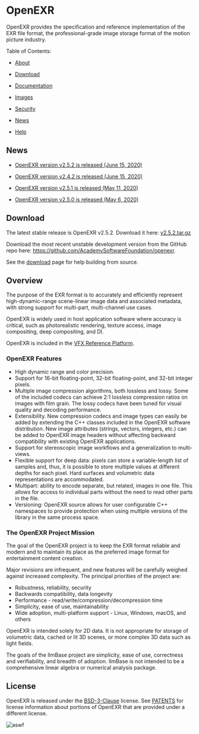 # OpenEXR

OpenEXR provides the specification and reference implementation of the
EXR file format, the professional-grade image storage format of the
motion picture industry.

Table of Contents:

* [About](about.md)

* [Download](download.md)

* [Documentation](documentation.md)

* [Images](images.md)

* [Security](security.md)

* [News](news.md)

* [Help](help.md)

## News

* [OpenEXR version v2.5.2 is released (June 15, 2020)](news.md#june-15-2020---openexr-version-v252-is-released)

* [OpenEXR version v2.4.2 is released (June 15, 2020)](news.md#june-15-2020---openexr-version-v242-is-released)

* [OpenEXR version v2.5.1 is released (May 11, 2020)](news.md#may-11-2020---openexr-version-v251-is-released)

* [OpenEXR version v2.5.0 is released (May 6, 2020)](https://github.com/cary-ilm/seabeepea/blob/master/website/news.md#may-6-2020---openexr-version-v250-is-released)

## Download

The latest stable release is OpenEXR v2.5.2. Download it here:
[v2.5.2.tar.gz](https://github.com/AcademySoftwareFoundation/openexr/archive/v2.5.2.tar.gz)

Download the most recent unstable development version from the GitHub
repo here: https://github.com/AcademySoftwareFoundation/openexr.

See the [download](download.md) page for help building from source.

## Overview

The purpose of the EXR format is to accurately and efficiently represent
high-dynamic-range scene-linear image data and associated metadata,
with strong support for multi-part, multi-channel use cases.

OpenEXR is widely used in host application software where accuracy is
critical, such as photorealistic rendering, texture access, image
compositing, deep compositing, and DI.

OpenEXR is included in the [VFX Reference
Platform](https://vfxplatform.com).

### OpenEXR Features

* High dynamic range and color precision.
* Support for 16-bit floating-point, 32-bit floating-point, and
  32-bit integer pixels.
* Multiple image compression algorithms, both lossless and lossy. Some of
  the included codecs can achieve 2:1 lossless compression ratios on images
  with film grain.  The lossy codecs have been tuned for visual quality and
  decoding performance.
* Extensibility. New compression codecs and image types can easily be added
  by extending the C++ classes included in the OpenEXR software distribution.
  New image attributes (strings, vectors, integers, etc.) can be added to
  OpenEXR image headers without affecting backward compatibility with
  existing OpenEXR applications. 
* Support for stereoscopic image workflows and a generalization
  to multi-views.
* Flexible support for deep data: pixels can store a variable-length list
  of samples and, thus, it is possible to store multiple values at different
  depths for each pixel. Hard surfaces and volumetric data representations
  are accommodated.
* Multipart: ability to encode separate, but related, images in one file.
  This allows for access to individual parts without the need to read other
  parts in the file.
* Versioning: OpenEXR source allows for user configurable C++
  namespaces to provide protection when using multiple versions of the
  library in the same process space.

### The OpenEXR Project Mission

The goal of the OpenEXR project is to keep the EXR format reliable and
modern and to maintain its place as the preferred image format for
entertainment content creation. 

Major revisions are infrequent, and new features will be carefully
weighed against increased complexity.  The principal priorities of the
project are:

* Robustness, reliability, security
* Backwards compatibility, data longevity
* Performance - read/write/compression/decompression time
* Simplicity, ease of use, maintainability
* Wide adoption, multi-platform support - Linux, Windows, macOS, and others

OpenEXR is intended solely for 2D data. It is not appropriate for
storage of volumetric data, cached or lit 3D scenes, or more complex
3D data such as light fields.

The goals of the IlmBase project are simplicity, ease of use,
correctness and verifiability, and breadth of adoption. IlmBase is not
intended to be a comprehensive linear algebra or numerical analysis
package.

## License

OpenEXR is released under the [BSD-3-Clause](LICENSE) license. See
[PATENTS](OpenEXR/PATENTS) for license information about portions of
OpenEXR that are provided under a different license.

![aswf](/ASWF/images/aswf.png)
